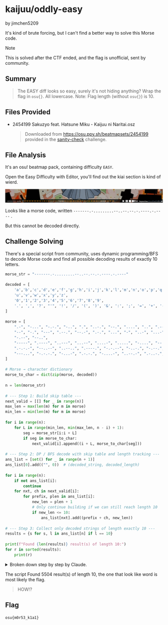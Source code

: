 # kaijuu/oddly-easy

by jimchen5209

It's kind of brute forcing, but I can't find a better way to solve this Morse code.

> [!NOTE]
> This is solved after the CTF ended, and the flag is unofficial, sent by community.

## Summary

> The EASY diff looks so easy, surely it's not hiding anything?
> Wrap the flag in `osu{}`. All lowercase.
> Note: Flag length (without `osu{}`) is 10.

## Files Provided

- 2454199 Sakuzyo feat. Hatsune Miku - Kaijuu ni Naritai.osz
  > Downloaded from https://osu.ppy.sh/beatmapsets/2454199 provided in the [sanity-check](../sanity-check/README.md) challenge.

## File Analysis

It's an osu! beatmap pack, containing difficulty `EASY`.

Open the Easy Difficulty with Editor, you'll find out the kiai section is kind of wierd.

![](images/0t_nG4LxqorRHdaX0c8S7z5G5_cmUWrmBQCsqqcJBu0=.png)

Looks like a morse code, written `-------.-.........--..--.--.-.----.-.----` .

But this cannot be decoded directly.

## Challenge Solving

There's a special script from community, uses dynamic programming/BFS to decode Morse code and find all possible decoding results of exactly 10 letters.

```python
morse_str = "-------.-.........--..--.--.-.----.-.----"

decoded = [
    'a','b','c','d','e','f','g','h','i','j','k','l','m','n','o','p','q','r','s','t',
    'u','v','w','x','y','z',
    '0','1','2','3','4','5','6','7','8','9',
    '.', ',', '?', "'", '!', '/', '(', ')', '&', ':', ';', '=', '+', '-', '_', '"', '$', '@'
]

morse = [
    ".-", "-...", "-.-.", "-..", ".", "..-.", "--.", "....", "..", ".---", "-.-", ".-..",
    "--", "-.", "---", ".--.", "--.-", ".-.", "...", "-", "..-", "...-", ".--", "-..-",
    "-.--", "--..",
    "-----", ".----", "..---", "...--", "....-", ".....", "-....", "--...", "---..", "----.",
    ".-.-.-", "--..--", "..--..", ".----.", "-.-.--", "-..-.", "-.--.", "-.--.-", ".-...",
    "---...", "-.-.-.", "-...-", ".-.-.", "-....-", "..--.-", ".-..-.", "...-..-", ".--.-."
]

# Morse → character dictionary
morse_to_char = dict(zip(morse, decoded))

n = len(morse_str)

# --- Step 1: Build skip table ---
next_valid = [[] for _ in range(n)]
max_len = max(len(m) for m in morse)
min_len = min(len(m) for m in morse)

for i in range(n):
    for L in range(min_len, min(max_len, n - i) + 1):
        seg = morse_str[i:i + L]
        if seg in morse_to_char:
            next_valid[i].append((i + L, morse_to_char[seg]))

# --- Step 2: DP / BFS decode with skip table and length tracking ---
ans_list = [set() for _ in range(n + 1)]
ans_list[0].add(("", 0))  # (decoded_string, decoded_length)

for i in range(n):
    if not ans_list[i]:
        continue
    for nxt, ch in next_valid[i]:
        for prefix, plen in ans_list[i]:
            new_len = plen + 1
            # Only continue building if we can still reach length 10
            if new_len <= 10:
                ans_list[nxt].add((prefix + ch, new_len))

# --- Step 3: Collect only decoded strings of length exactly 10 ---
results = {s for s, l in ans_list[n] if l == 10}

print(f"Found {len(results)} result(s) of length 10:")
for r in sorted(results):
    print(r)
```

<details>
<summary>Broken down step by step by Claude.</summary>

## Step 1: Create a skip table

```python
next_valid[i].append((i + L, morse_to_char[seg]))
```

For each position `i`, pre-calculate which Morse letters can match starting from that position.

* Record: the next position `i+L` to jump to, and the corresponding letter `ch`
* For example: if `.-` starting at position 3 is the letter 'a', then record `(5, 'a')`

## Step 2: Dynamic Programming Decoding

```python
ans_list[0].add(("", 0)) # Starting point: empty string, length 0
```

* `ans_list[i]` stores all possible (string, length) combinations when decoding to position `i`
* For each position `i`, try all possible next letters
* Only keep those with length ≤ 10 Candidates (pruning optimization)

## Step 3: Collect Results

```python
results = {s for s, l in ans_list[n] if l == 10}
```

* From all decoding results at the last position `n`, filter out strings with a length of exactly 10.

## Summary

This program handles the ambiguity of Morse code:

* The same symbol sequence can be split in multiple ways.
* For example, `.-` can be either `a` or `e` + `t`.
* The program finds all possible decodings but only outputs those with a length of 10.
</details>

The script Found 5504 result(s) of length 10, the one that look like word is most likely the flag.

> HOW!?

## Flag

`osu{m0r53_k1a1}`




